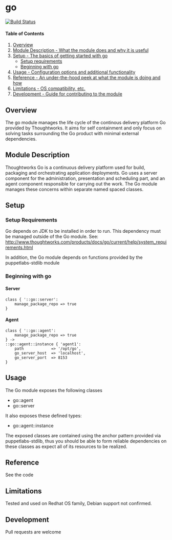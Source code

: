 # go

[![Build Status](https://secure.travis-ci.org/unibet/puppet-go.png)](http://travis-ci.org/unibet/puppet-go)

#### Table of Contents

1. [Overview](#overview)
2. [Module Description - What the module does and why it is useful](#module-description)
3. [Setup - The basics of getting started with go](#setup)
    * [Setup requirements](#setup-requirements)
    * [Beginning with go](#beginning-with-go)
4. [Usage - Configuration options and additional functionality](#usage)
5. [Reference - An under-the-hood peek at what the module is doing and how](#reference)
5. [Limitations - OS compatibility, etc.](#limitations)
6. [Development - Guide for contributing to the module](#development)

## Overview

The go module manages the life cycle of the continous delivery platform Go
provided by Thoughtworks. It aims for self containment and only focus on solving tasks surrounding the Go product with minimal external dependencies.

## Module Description

Thoughtworks Go is a continuous delivery platform used for build, packaging and orchestrating application deployments. Go uses a server component for the administration, presentation and scheduling part, and an agent component responsible for carrying out the work. The Go module manages these concerns within separate named spaced classes.
## Setup

### Setup Requirements

Go depends on JDK to be installed in order to run. This dependency must be managed outside of the Go module.
See: http://www.thoughtworks.com/products/docs/go/current/help/system_requirements.html

In addition, the Go module depends on functions provided by the puppetlabs-stdlib module

### Beginning with go

#### Server
```
class { '::go::server':
	manage_package_repo => true
}
```

#### Agent
```
class { '::go::agent':
	manage_package_repo	=> true
} ->
::go::agent::instance { 'agent1':
	path 			=> '/opt/go',
	go_server_host	=> 'localhost',
	go_server_port	=> 8153
}
```
## Usage

The Go module exposes the following classes

* go::agent
* go::server

It also exposes these defined types:

* go::agent::instance

The exposed classes are contained using the anchor pattern provided via puppetlabs-stdlib, thus you should be able to form reliable dependencies on these classes as expect all of its resources to be realized.

## Reference

See the code

## Limitations

Tested and used on Redhat OS family, Debian support not confirmed.

## Development

Pull requests are welcome
